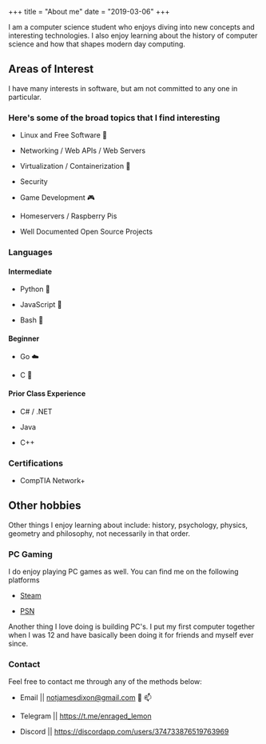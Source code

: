 +++
title = "About me"
date = "2019-03-06"
+++

I am a computer science student who enjoys diving into new concepts
and interesting technologies. I also enjoy learning about the history
of computer science and how that shapes modern day computing.

## Areas of Interest

I have many interests in software, but am not committed to any one in particular.

### Here's some of the broad topics that I find interesting

- Linux and Free Software :penguin:

- Networking / Web APIs / Web Servers

- Virtualization / Containerization :whale2:

- Security

- Game Development :video_game:

- Homeservers / Raspberry Pis

- Well Documented Open Source Projects

### Languages

#### Intermediate

- Python :snake:

- JavaScript :yellow_heart:

- Bash :shell:

#### Beginner

- Go :cloud:

- C :dragon:

#### Prior Class Experience

- C# / .NET

- Java

- C++

### Certifications

- CompTIA Network+

## Other hobbies

Other things I enjoy learning about include:
history, psychology, physics, geometry and philosophy,
not necessarily in that order.

### PC Gaming

I do enjoy playing PC games as well. You can find me on the following platforms

- [Steam](https://steamcommunity.com/id/thatonepyro)

- [PSN](https://psnprofiles.com/Old_Salty_Lemon)

Another thing I love doing is building PC's.
I put my first computer together when I was 12 and have basically been doing it
for friends and myself ever since.

### Contact

Feel free to contact me through any of the methods below:

- Email || [notjamesdixon@gmail.com](mailto:notjamesdixon@gmail.com) :email: :mailbox:

- Telegram || <https://t.me/enraged_lemon>

- Discord || <https://discordapp.com/users/374733876519763969>
